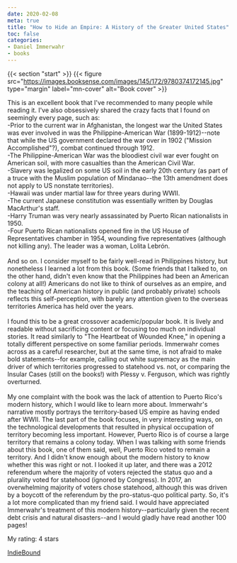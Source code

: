 ```yaml
---
date: 2020-02-08
meta: true
title: "How to Hide an Empire: A History of the Greater United States"
toc: false
categories:
- Daniel Immerwahr
- books
---
```


{{< section "start" >}}
{{< figure src="https://images.booksense.com/images/145/172/9780374172145.jpg" type="margin" label="mn-cover" alt="Book cover" >}}

This is an excellent book that I've recommended to many people while reading it. I've also obsessively shared the crazy facts that I found on seemingly every page, such as:<br />-Prior to the current war in Afghanistan, the longest war the United States was ever involved in was the Philippine-American War (1899-1912)--note that while the US government declared the war over in 1902 ("Mission Accomplished"?), combat continued through 1912.<br />-The Philippine-American War was the bloodiest civil war ever fought on American soil, with more casualties than the American Civil War.<br />-Slavery was legalized on some US soil in the early 20th century (as part of a truce with the Muslim population of Mindanao--the 13th amendment does not apply to US nonstate territories).<br />-Hawaii was under martial law for three years during WWII.<br />-The current Japanese constitution was essentially written by Douglas MacArthur's staff.<br />-Harry Truman was very nearly assassinated by Puerto Rican nationalists in 1950.<br />-Four Puerto Rican nationalists opened fire in the US House of Representatives chamber in 1954, wounding five representatives (although not killing any). The leader was a woman, Lolita Lebrón.<br /><br />And so on. I consider myself to be fairly well-read in Philippines history, but nonetheless I learned a lot from this book. (Some friends that I talked to, on the other hand, didn't even know that the Philippines had been an American colony at all!) Americans do not like to think of ourselves as an empire, and the teaching of American history in public (and probably private) schools reflects this self-perception, with barely any attention given to the overseas territories America has held over the years.<br /><br />I found this to be a great crossover academic/popular book. It is lively and readable without sacrificing content or focusing too much on individual stories. It read similarly to "The Heartbeat of Wounded Knee," in opening a totally different perspective on some familiar periods. Immerwahr comes across as a careful researcher, but at the same time, is not afraid to make bold statements--for example, calling out white supremacy as the main driver of which territories progressed to statehood vs. not, or comparing the Insular Cases (still on the books!) with Plessy v. Ferguson, which was rightly overturned.<br /><br />My one complaint with the book was the lack of attention to Puerto Rico's modern history, which I would like to learn more about. Immerwahr's narrative mostly portrays the territory-based US empire as having ended after WWII. The last part of the book focuses, in very interesting ways, on the technological developments that resulted in physical occupation of territory becoming less important. However, Puerto Rico is of course a large territory that remains a colony today. When I was talking with some friends about this book, one of them said, well, Puerto Rico voted to remain a territory. And I didn't know enough about the modern history to know whether this was right or not. I looked it up later, and there was a 2012 referendum where the majority of voters rejected the status quo and a plurality voted for statehood (ignored by Congress). In 2017, an overwhelming majority of voters chose statehood, although this was driven by a boycott of the referendum by the pro-status-quo political party. So, it's a lot more complicated than my friend said. I would have appreciated Immerwahr's treatment of this modern history--particularly given the recent debt crisis and natural disasters--and I would gladly have read another 100 pages!

My rating: 4 stars  

[IndieBound](https://www.indiebound.org/book/9780374172145)
